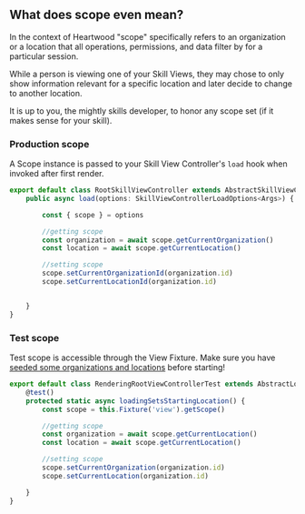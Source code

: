 ## What does scope even mean?

In the context of Heartwood "scope" specifically refers to an organization or a location that all operations, permissions, and data filter by for a particular session.

While a person is viewing one of your Skill Views, they may chose to only show information relevant for a specific location and later decide to change to another location.

It is up to you, the mightly skills developer, to honor any scope set (if it makes sense for your skill).

### Production scope
A Scope instance is passed to your Skill View Controller's `load` hook when invoked after first render.

```ts
export default class RootSkillViewController extends AbstractSkillViewController<Args> {
    public async load(options: SkillViewControllerLoadOptions<Args>) {

        const { scope } = options

        //getting scope
		const organization = await scope.getCurrentOrganization()
		const location = await scope.getCurrentLocation()

        //setting scope
        scope.setCurrentOrganizationId(organization.id)
        scope.setCurrentLocationId(organization.id)


    }
}

```

### Test scope
Test scope is accessible through the View Fixture. Make sure you have [seeded some organizations and locations](tests/index?id=seeding-data) before starting!

```ts
export default class RenderingRootViewControllerTest extends AbstractLocationsViewsTest {
    @test()
	protected static async loadingSetsStartingLocation() {
        const scope = this.Fixture('view').getScope()

        //getting scope
		const organization = await scope.getCurrentLocation()
		const location = await scope.getCurrentLocation()

        //setting scope
        scope.setCurrentOrganization(organization.id)
        scope.setCurrentLocation(organization.id)

	}
}
```